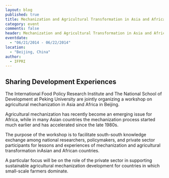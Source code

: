 ```yaml
---
layout: blog
published: true
title: Mechanization and Agricultural Transformation in Asia and Africa
category: event
comments: false
header: Mechanization and Agricultural Transformation in Asia and Africa
eventdate: 
  - "06/21/2014 - 06/22/2014"
location: 
  - "Beijing, China"
author: 
  - IFPRI
---
```


## Sharing Development Experiences

The International Food Policy Research Institute and The National School of Development at Peking University are jointly organizing a workshop on agricultural mechanization in Asia and Africa in Beijing.

Agricultural mechanization has recently become an emerging issue for Africa, while in many Asian countries the mechanization process started much earlier and has accelerated since the late 1980s.

The purpose of the workshop is to facilitate south-south knowledge exchange among national researchers, policymakers, and private sector participants for lessons and experiences of mechanization and agricultural transformation inAsian and African countries.

A particular focus will be on the role of the private sector in supporting sustainable agricultural mechanization development for countries in which small-scale farmers dominate.
